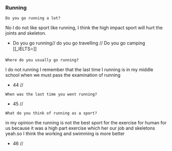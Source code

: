 ### Running


```
Do you go running a lot?
```
No I do not like sport like running, I think the high impact sport will hurt the joints and skeleton.
 
- Do you go running// do you go travelling // Do you go camping [[_IELTS⭐]] 


```
Where do you usually go running?
```
I do not running I remember that the last time I running is in my middle school when we must pass the examination of running
- 44 // 


```
When was the last time you went running?
```

- 45 // 


```
What do you think of running as a sport?
```
in my opinion the running is not the best sport for the exercise for human for us because it was a high part exercise which her our job and skeletons yeah.so I think the working and swimming is more better
- 46 // 